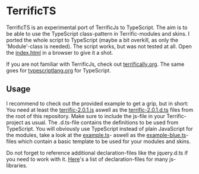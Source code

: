 TerrificTS
==========

TerrificTS is an experimental port of TerrificJs to TypeScript.
The aim is to be able to use the TypeScript class-pattern in Terrific-modules and skins. I ported the whole script to TypeScript (maybe a bit overkill, as only the 'Module'-class is needed).
The script works, but was not tested at all. Open the [index.html](Example/index.html) in a browser to give it a shot.

If you are not familiar with TerrificJs, check out [terrifically.org](http://terrifically.org).
The same goes for [typescriptlang.org](http://www.typescriptlang.org) for TypeScript.

Usage
------
I recommend to check out the provided example to get a grip, but in short:
You need at least the [terrific-2.0.1.js](terrific-2.0.1.js) aswell as the [terrific-2.0.1.d.ts](terrific-2.0.1.d.ts) files from the root of this repository. Make sure to include the js-file in your Terrific-project as usual. The .d.ts-file contains the definitions to be used from TypeScript. You will obviously use TypeScript instead of plain JavaScript for the modules, take a look at the [example.ts](Example/modules/example/example.ts)- aswell as the [example-blue.ts](Example/modules/example/example-blue.ts)-files which contain a basic template to be used for your modules and skins.

Do not forget to reference additional declaration-files like the jquery.d.ts if you need to work with it. [Here](https://github.com/borisyankov/DefinitelyTyped)'s a list of declaration-files for many js-libraries.